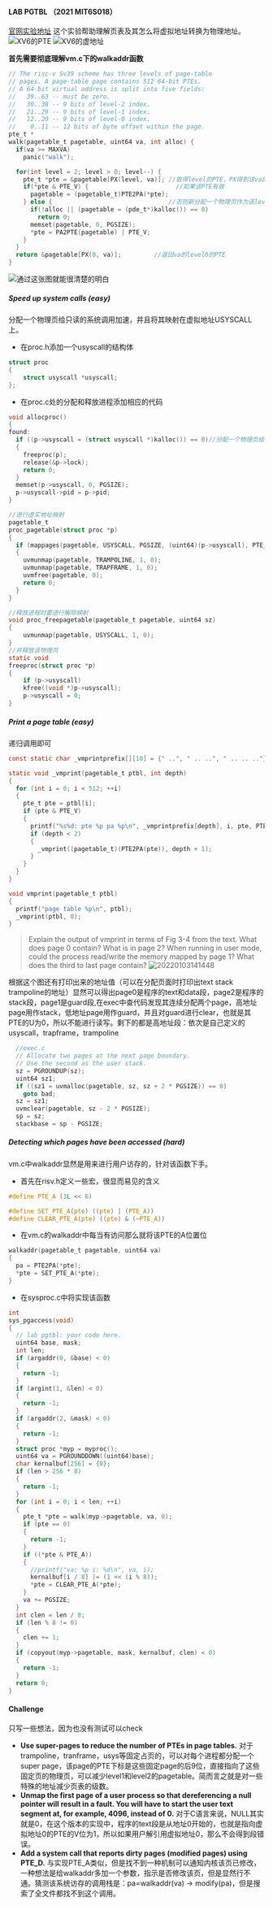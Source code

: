 #### LAB PGTBL （2021 MIT6S018）
[官网实验地址](https://pdos.csail.mit.edu/6.828/2021/labs/pgtbl.html)
这个实验帮助理解页表及其怎么将虚拟地址转换为物理地址。
![XV6的PTE](https://raw.githubusercontent.com/manch1n/picbed/master/images/20220103134110.png)
![XV6的虚地址](https://raw.githubusercontent.com/manch1n/picbed/master/images/20220103134159.png)

**首先需要彻底理解vm.c下的walkaddr函数**
```c
// The risc-v Sv39 scheme has three levels of page-table
// pages. A page-table page contains 512 64-bit PTEs.
// A 64-bit virtual address is split into five fields:
//   39..63 -- must be zero.
//   30..38 -- 9 bits of level-2 index.
//   21..29 -- 9 bits of level-1 index.
//   12..20 -- 9 bits of level-0 index.
//    0..11 -- 12 bits of byte offset within the page.
pte_t *
walk(pagetable_t pagetable, uint64 va, int alloc) {
  if(va >= MAXVA)
    panic("walk");

  for(int level = 2; level > 0; level--) {
    pte_t *pte = &pagetable[PX(level, va)]; //取得level的PTE，PX得到该va的level索引
    if(*pte & PTE_V) {                        //如果该PTE有效
      pagetable = (pagetable_t)PTE2PA(*pte);
    } else {                                //否则新分配一个物理页作为该level的table
      if(!alloc || (pagetable = (pde_t*)kalloc()) == 0)
        return 0;
      memset(pagetable, 0, PGSIZE);
      *pte = PA2PTE(pagetable) | PTE_V;
    }
  }
  return &pagetable[PX(0, va)];         //返回va的level0的PTE
}
```
![通过这张图就能很清楚的明白](https://raw.githubusercontent.com/manch1n/picbed/master/images/20220103135607.png)

##### Speed up system calls (easy)
分配一个物理页给只读的系统调用加速，并且将其映射在虚拟地址USYSCALL上。
* 在proc.h添加一个usyscall的结构体
```c
struct proc
{
    struct usyscall *usyscall;
};
```
* 在proc.c处的分配和释放进程添加相应的代码
```c
void allocproc()
{
found:
  if ((p->usyscall = (struct usyscall *)kalloc()) == 0)//分配一个物理页给usyscall结构体
  {
    freeproc(p);
    release(&p->lock);
    return 0;
  }
  memset(p->usyscall, 0, PGSIZE);
  p->usyscall->pid = p->pid;    
}

//进行虚实地址映射
pagetable_t
proc_pagetable(struct proc *p)
{
  if (mappages(pagetable, USYSCALL, PGSIZE, (uint64)(p->usyscall), PTE_R | PTE_U) < 0)
  {
    uvmunmap(pagetable, TRAMPOLINE, 1, 0);
    uvmunmap(pagetable, TRAPFRAME, 1, 0);
    uvmfree(pagetable, 0);
    return 0;
  }
}

//释放进程时要进行解除映射
void proc_freepagetable(pagetable_t pagetable, uint64 sz)
{
    uvmunmap(pagetable, USYSCALL, 1, 0);
}
//并释放该物理页
static void
freeproc(struct proc *p)
{
    if (p->usyscall)
    kfree((void *)p->usyscall);
    p->usyscall = 0;
}
```
##### Print a page table (easy)
递归调用即可
```c
const static char _vmprintprefix[][10] = {" ..", " .. ..", " .. .. .."};

static void _vmprint(pagetable_t ptbl, int depth)
{
  for (int i = 0; i < 512; ++i)
  {
    pte_t pte = ptbl[i];
    if (pte & PTE_V)
    {
      printf("%s%d: pte %p pa %p\n", _vmprintprefix[depth], i, pte, PTE2PA(pte));
      if (depth < 2)
      {
        _vmprint((pagetable_t)(PTE2PA(pte)), depth + 1);
      }
    }
  }
}

void vmprint(pagetable_t ptbl)
{
  printf("page table %p\n", ptbl);
  _vmprint(ptbl, 0);
}
```
>Explain the output of vmprint in terms of Fig 3-4 from the text. What does page 0 contain? What is in page 2? When running in user mode, could the process read/write the memory mapped by page 1? What does the third to last page contain?
![20220103141448](https://raw.githubusercontent.com/manch1n/picbed/master/images/20220103141448.png)

根据这个图还有打印出来的地址值（可以在分配页面时打印出text stack trampoline的地址）显然可以得出page0是程序的text和data段，page2是程序的stack段，page1是guard段,在exec中查代码发现其连续分配两个page，高地址page用作stack，低地址page用作guard，并且对guard进行clear，也就是其PTE的U为0，所以不能进行读写。剩下的都是高地址段：依次是自己定义的usyscall，trapframe，trampoline
```c
  //exec.c
  // Allocate two pages at the next page boundary.
  // Use the second as the user stack.
  sz = PGROUNDUP(sz);
  uint64 sz1;
  if ((sz1 = uvmalloc(pagetable, sz, sz + 2 * PGSIZE)) == 0)
    goto bad;
  sz = sz1;
  uvmclear(pagetable, sz - 2 * PGSIZE);
  sp = sz;
  stackbase = sp - PGSIZE;
```
##### Detecting which pages have been accessed (hard)
vm.c中walkaddr显然是用来进行用户访存的，针对该函数下手。
* 首先在risv.h定义一些宏，很显而易见的含义
```c
#define PTE_A (1L << 6)

#define SET_PTE_A(pte) ((pte) | (PTE_A))
#define CLEAR_PTE_A(pte) ((pte) & (~PTE_A))
```
* 在vm.c的walkaddr中每当有访问那么就将该PTE的A位置位
```c
walkaddr(pagetable_t pagetable, uint64 va)
{
  pa = PTE2PA(*pte);
  *pte = SET_PTE_A(*pte);
}
```
* 在sysproc.c中将实现该函数
```c
int
sys_pgaccess(void)
{
  // lab pgtbl: your code here.
  uint64 base, mask;
  int len;
  if (argaddr(0, &base) < 0)
  {
    return -1;
  }
  if (argint(1, &len) < 0)
  {
    return -1;
  }
  if (argaddr(2, &mask) < 0)
  {
    return -1;
  }
  struct proc *myp = myproc();
  uint64 va = PGROUNDDOWN((uint64)base);
  char kernalbuf[256] = {0};
  if (len > 256 * 8)
  {
    return -1;
  }
  for (int i = 0; i < len; ++i)
  {
    pte_t *pte = walk(myp->pagetable, va, 0);
    if (pte == 0)
    {
      return -1;
    }
    if ((*pte & PTE_A))
    {
      //printf("va: %p i: %d\n", va, i);
      kernalbuf[i / 8] |= (1 << (i % 8));
      *pte = CLEAR_PTE_A(*pte);
    }
    va += PGSIZE;
  }
  int clen = len / 8;
  if (len % 8 != 0)
  {
    clen += 1;
  }
  if (copyout(myp->pagetable, mask, kernalbuf, clen) < 0)
  {
    return -1;
  }
  return 0;
}
```

#### Challenge
只写一些想法，因为也没有测试可以check
* **Use super-pages to reduce the number of PTEs in page tables.**
对于trampoline，tranframe，usys等固定占页的，可以对每个进程都分配一个super page，该page的PTE下标是这些固定page的后9位，直接指向了这些固定页的物理页，可以减少level1和level2的pagetable。简而言之就是对一些特殊的地址减少页表的级数。
* **Unmap the first page of a user process so that dereferencing a null pointer will result in a fault. You will have to start the user text segment at, for example, 4096, instead of 0.**
对于C语言来说，NULL其实就是0，在这个版本的实现中，程序的text段是从地址0开始的，也就是指向虚拟地址0的PTE的V位为1，所以如果用户解引用虚拟地址0，那么不会得到段错误。
* **Add a system call that reports dirty pages (modified pages) using PTE_D.**
与实现PTE_A类似，但是找不到一种机制可以通知内核该页已修改，一种想法是给walkaddr多加一个参数，指示是否修改该页，但是显然行不通。猜测该系统访存的调用栈是：pa=walkaddr(va) -> modify(pa)，但是搜索了全文件都找不到这个调用。 